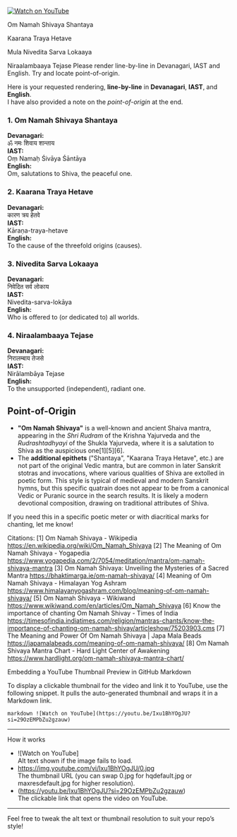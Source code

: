 [![Watch on YouTube](https://img.youtube.com/vi/DnK4jY8J84k/0.jpg)](https://youtu.be/DnK4jY8J84k?si=1najrk-mTZMy2Wc_)

Om Namah Shivaya Shantaya

Kaarana Traya Hetave

Mula Nivedita Sarva Lokaaya

Niraalambaaya Tejase   Please render line-by-line in Devanagari, IAST and English. Try and locate point-of-origin.

Here is your requested rendering, **line-by-line** in **Devanagari**, **IAST**, and **English**.  
I have also provided a note on the *point-of-origin* at the end.

### 1. Om Namah Shivaya Shantaya  
**Devanagari:**  
ॐ नमः शिवाय शान्ताय  
**IAST:**  
Oṃ Namaḥ Śivāya Śāntāya  
**English:**  
Om, salutations to Shiva, the peaceful one.

### 2. Kaarana Traya Hetave  
**Devanagari:**  
कारण त्रय हेतवे  
**IAST:**  
Kāraṇa-traya-hetave  
**English:**  
To the cause of the threefold origins (causes).

### 3. Nivedita Sarva Lokaaya  
**Devanagari:**  
निवेदित सर्व लोकाय  
**IAST:**  
Nivedita-sarva-lokāya  
**English:**  
Who is offered to (or dedicated to) all worlds.

### 4. Niraalambaaya Tejase  
**Devanagari:**  
निरालम्बाय तेजसे  
**IAST:**  
Nirālambāya Tejase  
**English:**  
To the unsupported (independent), radiant one.

## Point-of-Origin

- **"Om Namah Shivaya"** is a well-known and ancient Shaiva mantra, appearing in the *Shri Rudram* of the Krishna Yajurveda and the *Rudrashtadhyayi* of the Shukla Yajurveda, where it is a salutation to Shiva as the auspicious one[1][5][6].
- The **additional epithets** ("Shantaya", "Kaarana Traya Hetave", etc.) are not part of the original Vedic mantra, but are common in later Sanskrit stotras and invocations, where various qualities of Shiva are extolled in poetic form. This style is typical of medieval and modern Sanskrit hymns, but this specific quatrain does not appear to be from a canonical Vedic or Puranic source in the search results. It is likely a modern devotional composition, drawing on traditional attributes of Shiva.

If you need this in a specific poetic meter or with diacritical marks for chanting, let me know!

Citations:
[1] Om Namah Shivaya - Wikipedia https://en.wikipedia.org/wiki/Om_Namah_Shivaya
[2] The Meaning of Om Namah Shivaya - Yogapedia https://www.yogapedia.com/2/7054/meditation/mantra/om-namah-shivaya-mantra
[3] Om Namah Shivaya: Unveiling the Mysteries of a Sacred Mantra https://bhaktimarga.ie/om-namah-shivaya/
[4] Meaning of Om Namah Shivaya - Himalayan Yog Ashram https://www.himalayanyogashram.com/blog/meaning-of-om-namah-shivaya/
[5] Om Namah Shivaya - Wikiwand https://www.wikiwand.com/en/articles/Om_Namah_Shivaya
[6] Know the importance of chanting Om Namah Shivay - Times of India https://timesofindia.indiatimes.com/religion/mantras-chants/know-the-importance-of-chanting-om-namah-shivay/articleshow/75203903.cms
[7] The Meaning and Power Of Om Namah Shivaya | Japa Mala Beads https://japamalabeads.com/meaning-of-om-namah-shivaya/
[8] Om Namah Shivaya Mantra Chart - Hard Light Center of Awakening https://www.hardlight.org/om-namah-shivaya-mantra-chart/




Embedding a YouTube Thumbnail Preview in GitHub Markdown

To display a clickable thumbnail for the video and link it to YouTube, use the following snippet. It pulls the auto-generated thumbnail and wraps it in a Markdown link.

`markdown
![Watch on YouTube](https://youtu.be/Ixu1BhYOgJU?si=29OzEMPbZu2gzauw)
`

---

How it works

- ![Watch on YouTube]  
  Alt text shown if the image fails to load.  
- https://img.youtube.com/vi/Ixu1BhYOgJU/0.jpg  
  The thumbnail URL (you can swap 0.jpg for hqdefault.jpg or maxresdefault.jpg for higher resolution).  
- (https://youtu.be/Ixu1BhYOgJU?si=29OzEMPbZu2gzauw)  
  The clickable link that opens the video on YouTube.

---

Feel free to tweak the alt text or thumbnail resolution to suit your repo’s style!

